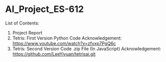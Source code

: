 # AI_Project_ES-612

List of Contents:
1) Project Report
2) Tetris: First Version Python Code
   Acknowledgement: https://www.youtube.com/watch?v=zfvxp7PgQ6c
3) Tetris: Second Version Code .zip File (In JavaScript)
   Acknowledgement: https://github.com/LeeYiyuan/tetrisai.git
